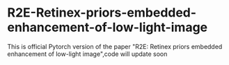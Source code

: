 # R2E-Retinex-priors-embedded-enhancement-of-low-light-image
This is official Pytorch version of the paper "R2E: Retinex priors embedded enhancement of low-light image",code will update soon
